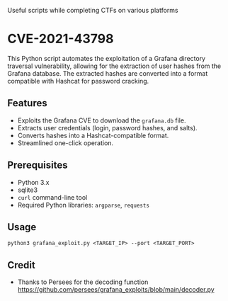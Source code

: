 Useful scripts while completing CTFs on various platforms

# CVE-2021-43798
This Python script automates the exploitation of a Grafana directory traversal vulnerability, allowing for the extraction of user hashes from the Grafana database. The extracted hashes are converted into a format compatible with Hashcat for password cracking.

## Features

- Exploits the Grafana CVE to download the `grafana.db` file.
- Extracts user credentials (login, password hashes, and salts).
- Converts hashes into a Hashcat-compatible format.
- Streamlined one-click operation.

## Prerequisites

- Python 3.x
- sqlite3
- `curl` command-line tool
- Required Python libraries: `argparse`, `requests`

## Usage
`python3 grafana_exploit.py <TARGET_IP> --port <TARGET_PORT>`

## Credit
- Thanks to Persees for the decoding function
https://github.com/persees/grafana_exploits/blob/main/decoder.py
